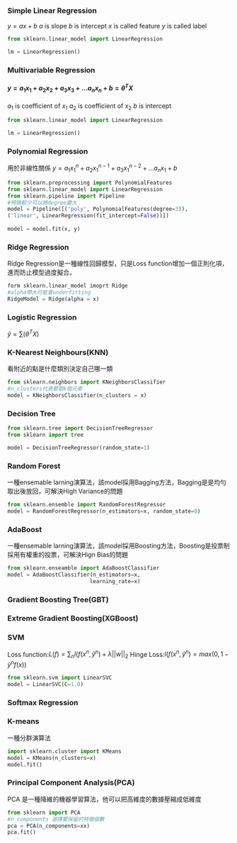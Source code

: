 
### Simple Linear Regression
$y=ax+b$
$a$ is slope
$b$ is intercept 
$x$ is called feature
$y$ is called label
```Python
from sklearn.linear_model import LinearRegression

lm = LinearRegression()
```

### Multivariable Regression
#### $y=a_1x_1+a_2x_2+a_3x_3+...a_nx_n+b=θ^TX$
$a_1$ is coefficient of $x_1$
$a_2$ is coefficient of $x_2$
$b$ is intercept 
```Python
from sklearn.linear_model import LinearRegression

lm = LinearRegression()
```
### Polynomial Regression
用於非線性關係
$y = a_1x_1^n+a_2x_1^{n-1}+a_3x_1^{n-2}+...a_nx_1+b$
```Python
from sklearn.preprocessing import PolynomialFeatures
from sklearn.linear_model import LinearRegression
from sklearn.pipeline import Pipeline
#特徵較少可以將degree變大
model = Pipeline([('poly', PolynomialFeatures(degree=3)),
('linear', LinearRegression(fit_intercept=False))])
                  
model = model.fit(x, y)
```

### Ridge Regression
Ridge Regression是一種線性回歸模型，只是Loss function增加一個正則化項，進而防止模型過度擬合。
```Python
form sklearn.linear_model imoprt Ridge
#alpha帶大可能會underfitting
RidgeModel = Ridge(alpha = x)
```

### Logistic Regression
$\hat y= \sum(\theta^TX)$

### K-Nearest Neighbours(KNN)
看附近的點是什麼類別決定自己哪一類
```Python
from sklearn.neighbors import KNeighborsClassifier
#n_clusters代表要取k個元素
model = KNeighborsClassifier(n_clusters = x)
```

### Decision Tree
```Python
from sklearn.tree import DecisionTreeRegressor
from sklearn import tree

model = DecisionTreeRegressor(random_state=1)
```

### Random Forest
一種ensemable larning演算法，該model採用Bagging方法，Bagging是是均勻取出後放回，可解決High Variance的問題
```Python
from sklearn.ensemble import RandomForestRegressor
model = RandomForestRegressor(n_estimators=x, random_state=0)
```

### AdaBoost
一種ensemable larning演算法，該model採用Boosting方法，Boosting是投票制採用有權重的投票，可解決Hign Bias的問題
```Python
from sklearn.enseamble import AdaBoostClassifier
model = AdaBoostClassifier(n_estimators=x, 
						  learning_rate=x)
```

### Gradient Boosting Tree(GBT)

### Extreme Gradient Boosting(XGBoost)

### SVM
Loss function:$L(f)=\sum_n l(f(x^n, \hat y^n)+\lambda ||w||_2$
Hinge Loss:$l(f(x^n, \hat y^n)=max(0, 1-\hat y^nf(x))$
```Python
from sklearn.svm import LinearSVC  
model = LinearSVC(C=1.0)  
```


### Softmax Regression

### K-means
一種分群演算法
 ```Python
import sklearn.cluster import KMeans
model = KMeans(n_clusters=x)
model.fit()
```
 
### Principal Component Analysis(PCA)
PCA 是一種降維的機器學習算法，他可以把高維度的數據壓縮成低維度
```Python
from sklearn import PCA
#n_components 選擇要保留的特徵個數
pca = PCA(n_components=xx)
pca.fit()

```


